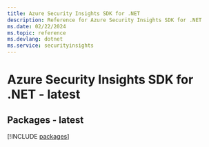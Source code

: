 ```yaml
---
title: Azure Security Insights SDK for .NET
description: Reference for Azure Security Insights SDK for .NET
ms.date: 02/22/2024
ms.topic: reference
ms.devlang: dotnet
ms.service: securityinsights
---
```

# Azure Security Insights SDK for .NET - latest
## Packages - latest
[!INCLUDE [packages](security-insights-index.md)]